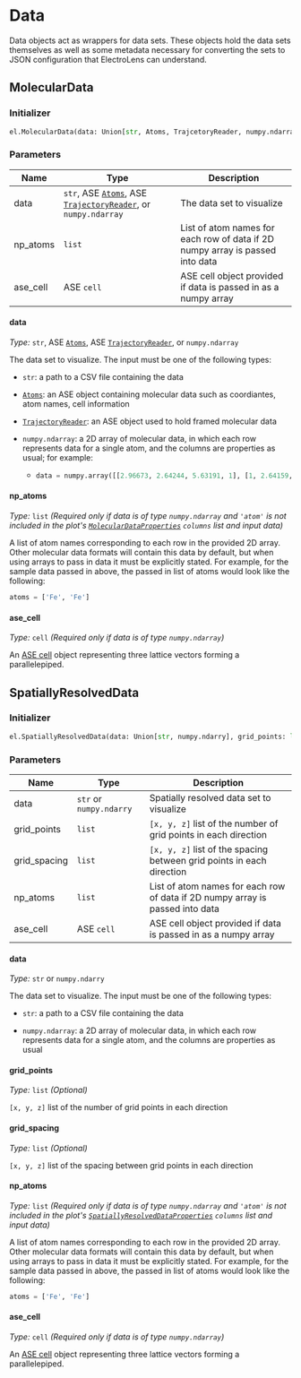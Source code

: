 # Data

Data objects act as wrappers for data sets. These objects hold the data sets themselves as well as some metadata necessary for converting the sets to JSON configuration that ElectroLens can understand.

## MolecularData

### Initializer

```python
el.MolecularData(data: Union[str, Atoms, TrajcetoryReader, numpy.ndarray], np_atoms: list, ase_cell: cell)
```

### Parameters

| **Name** | **Type**                                                                                                                                                               | **Description**                                                               |
| -------- | ---------------------------------------------------------------------------------------------------------------------------------------------------------------------- | ----------------------------------------------------------------------------- |
| data     | `str`, ASE [`Atoms`](https://wiki.fysik.dtu.dk/ase/ase/atoms.html), ASE [`TrajectoryReader`](https://wiki.fysik.dtu.dk/ase/ase/io/trajectory.html), or `numpy.ndarray` | The data set to visualize                                                     |
| np_atoms | `list`                                                                                                                                                                 | List of atom names for each row of data if 2D numpy array is passed into data |
| ase_cell | ASE `cell`                                                                                                                                                             | ASE cell object provided if data is passed in as a numpy array                |

#### data

*Type:* `str`, ASE [`Atoms`](https://wiki.fysik.dtu.dk/ase/ase/atoms.html), ASE [`TrajectoryReader`](https://wiki.fysik.dtu.dk/ase/ase/io/trajectory.html), or `numpy.ndarray`

The data set to visualize. The input must be one of the following types:

- `str`: a path to a CSV file containing the data

- [`Atoms`](https://wiki.fysik.dtu.dk/ase/ase/atoms.html): an ASE object containing molecular data such as coordiantes, atom names, cell information

- [`TrajectoryReader`](https://wiki.fysik.dtu.dk/ase/ase/io/trajectory.html): an ASE object used to hold framed molecular data

- `numpy.ndarray`: a 2D array of molecular data, in which each row represents data for a single atom, and the columns are properties as usual; for example:
  
  - ```python
    data = numpy.array([[2.96673, 2.64244, 5.63191, 1], [1, 2.64159, 5.63251, 2]])
    ```

#### np_atoms

*Type:* `list` *(Required only if data is of type `numpy.ndarray` and `'atom'` is not included in the plot's [`MolecularDataProperties`](./Properties.md#MolecularDataProperties) `columns` list and input data)*

A list of atom names corresponding to each row in the provided 2D array. Other molecular data formats will contain this data by default, but when using arrays to pass in data it must be explicitly stated. For example, for the sample data passed in above, the passed in list of atoms would look like the following:

```python
atoms = ['Fe', 'Fe']
```

#### ase_cell

*Type:* `cell` *(Required only if data is of type `numpy.ndarray`)*

An [ASE cell](https://wiki.fysik.dtu.dk/ase/ase/cell.html) object representing three lattice vectors forming a parallelepiped.

## SpatiallyResolvedData

### Initializer

```python
el.SpatiallyResolvedData(data: Union[str, numpy.ndarry], grid_points: list, grid_spacing: list, np_atoms: list, ase_cell: cell)
```

### Parameters

| **Name**     | **Type**                | **Description**                                                               |
| ------------ | ----------------------- | ----------------------------------------------------------------------------- |
| data         | `str` or `numpy.ndarry` | Spatially resolved data set to visualize                                      |
| grid_points  | `list`                  | `[x, y, z]` list of the number of grid points in each direction               |
| grid_spacing | `list`                  | `[x, y, z]` list of the spacing between grid points in each direction         |
| np_atoms     | `list`                  | List of atom names for each row of data if 2D numpy array is passed into data |
| ase_cell     | ASE `cell`              | ASE cell object provided if data is passed in as a numpy array                |

#### data

*Type:* `str` or `numpy.ndarry` 

The data set to visualize. The input must be one of the following types:

- `str`: a path to a CSV file containing the data

- `numpy.ndarray`: a 2D array of molecular data, in which each row represents data for a single atom, and the columns are properties as usual

#### grid_points

*Type:* `list` *(Optional)*

`[x, y, z]` list of the number of grid points in each direction

#### grid_spacing

*Type:* `list` *(Optional)*

`[x, y, z]` list of the spacing between grid points in each direction

#### np_atoms

*Type:* `list` *(Required only if data is of type `numpy.ndarray` and `'atom'` is not included in the plot's [`SpatiallyResolvedDataProperties`](./Properties.md#SpatiallyResolvedDataProperties) `columns` list and input data)*

A list of atom names corresponding to each row in the provided 2D array. Other molecular data formats will contain this data by default, but when using arrays to pass in data it must be explicitly stated. For example, for the sample data passed in above, the passed in list of atoms would look like the following:

```python
atoms = ['Fe', 'Fe']
```

#### ase_cell

*Type:* `cell` *(Required only if data is of type `numpy.ndarray`)*

An [ASE cell](https://wiki.fysik.dtu.dk/ase/ase/cell.html) object representing three lattice vectors forming a parallelepiped.
